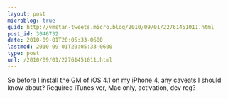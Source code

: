 ```yaml
---
layout: post
microblog: true
guid: http://vmstan-tweets.micro.blog/2010/09/01/22761451011.html
post_id: 3046732
date: 2010-09-01T20:05:33-0600
lastmod: 2010-09-01T20:05:33-0600
type: post
url: /2010/09/01/22761451011.html
---
```

So before I install the GM of iOS 4.1 on my iPhone 4, any caveats I should know about? Required iTunes ver, Mac only, activation, dev reg?
